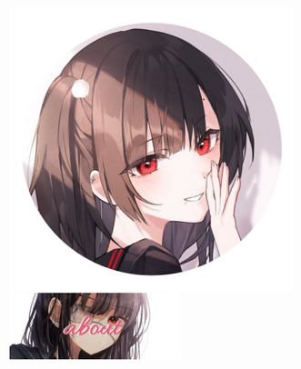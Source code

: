 
<div>
<br/>
<img src="./image/profile.png" style="width: 500px;"/>
<br/>
<img src="./image/about.png" style="width: 300px;"/>
</div>
